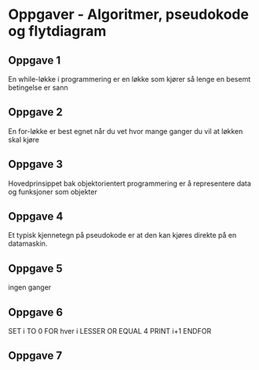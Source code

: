 # Oppgaver - Algoritmer, pseudokode og flytdiagram

## Oppgave 1 

En while-løkke i programmering er en løkke som kjører så lenge en besemt betingelse er sann


## Oppgave 2

En for-løkke er best egnet når du vet hvor mange ganger du vil at løkken skal kjøre


## Oppgave 3

Hovedprinsippet bak objektorientert programmering er å representere data og funksjoner som objekter


## Oppgave 4

Et typisk kjennetegn på pseudokode er at den kan kjøres direkte på en datamaskin.


## Oppgave 5

ingen ganger


## Oppgave 6

SET i TO 0
FOR hver i LESSER OR EQUAL 4
  PRINT i+1
ENDFOR


## Oppgave 7





